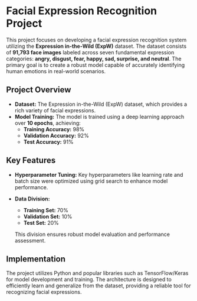 # Facial Expression Recognition Project

This project focuses on developing a facial expression recognition system utilizing the **Expression in-the-Wild (ExpW)** dataset. The dataset consists of **91,793 face images** labeled across seven fundamental expression categories: **angry, disgust, fear, happy, sad, surprise, and neutral**. The primary goal is to create a robust model capable of accurately identifying human emotions in real-world scenarios.

## Project Overview

- **Dataset:** The Expression in-the-Wild (ExpW) dataset, which provides a rich variety of facial expressions.
- **Model Training:** The model is trained using a deep learning approach over **10 epochs**, achieving:
  - **Training Accuracy:** 98%
  - **Validation Accuracy:** 92%
  - **Test Accuracy:** 91%

## Key Features

- **Hyperparameter Tuning:** Key hyperparameters like learning rate and batch size were optimized using grid search to enhance model performance.
- **Data Division:**
  - **Training Set:** 70%
  - **Validation Set:** 10%
  - **Test Set:** 20%
  
  This division ensures robust model evaluation and performance assessment.

## Implementation

The project utilizes Python and popular libraries such as TensorFlow/Keras for model development and training. The architecture is designed to efficiently learn and generalize from the dataset, providing a reliable tool for recognizing facial expressions.


